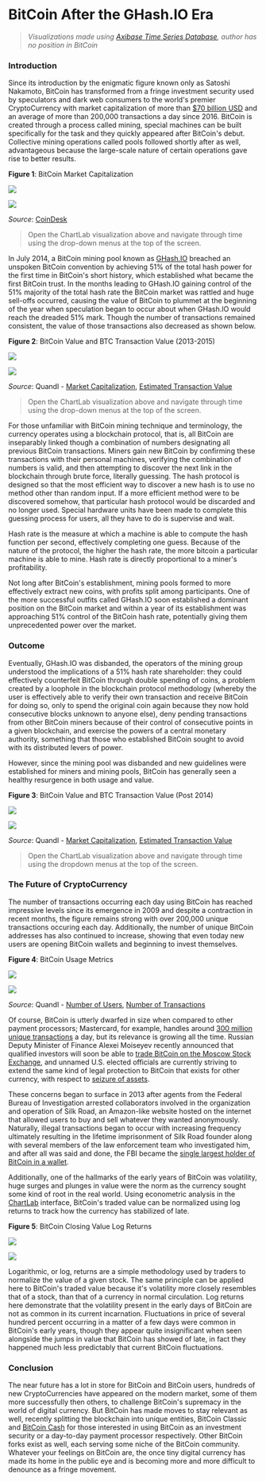 BitCoin After the GHash.IO Era
===

> _Visualizations made using [Axibase Time Series Database](https://axibase.com/products/axibase-time-series-database/), author
has no position in BitCoin_
### Introduction

Since its introduction by the enigmatic figure known only as Satoshi Nakamoto, BitCoin has transformed from a fringe investment
security used by speculators and dark web consumers to the world's premier CryptoCurrency with market capitalization of
more than [$70 billion USD](https://coinmarketcap.com/) and an average of more than 200,000 transactions a day since 2016.
BitCoin is created through a process called mining, special machines can be built specifically for the task and they quickly 
appeared after BitCoin's debut. Collective mining operations called pools followed shortly after as well, advantageous because
the large-scale nature of certain operations gave rise to better results. 

**Figure 1**: BitCoin Market Capitalization

![](images/btc-2.png)

[![](images/button.png)](https://apps.axibase.com/chartlab/cfef4d8b/2/#fullscreen)

_Source_: [CoinDesk](https://www.coindesk.com/price/)

> Open the ChartLab visualization above and navigate through time using the drop-down menus at the top of the screen.

In July 2014, a BitCoin mining pool known as [GHash.IO](http://ghash.io/) breached an unspoken BitCoin convention by achieving 51% 
of the total hash power for the first time in BitCoin's short history, which established what became the first BitCoin trust. 
In the months leading to GHash.IO gaining control of the 51% majority of the total hash rate the BitCoin market was rattled and huge 
sell-offs occurred, causing the value of BitCoin to plummet at the beginning of the year when speculation began to occur about 
when GHash.IO would reach the dreaded 51% mark. Though the number of transactions remained consistent, the value of those 
transactions also decreased as shown below.

**Figure 2**: BitCoin Value and BTC Transaction Value (2013-2015)

![](images/btc-1.png)

[![](images/button.png)](https://apps.axibase.com/chartlab/6677a920/2/#fullscreen)

_Source_: Quandl - [Market Capitalization](https://www.quandl.com/data/BCHAIN/MKTCP-Bitcoin-Market-Capitalization), [Estimated Transaction Value](https://www.quandl.com/data/BCHAIN/ETRVU-Bitcoin-Estimated-Transaction-Volume-USD)

> Open the ChartLab visualization above and navigate through time using the drop-down menus at the top of the screen.

For those unfamiliar with BitCoin mining technique and terminology, the currency operates using a blockchain protocol, that is,
all BitCoin are inseparably linked though a combination of numbers designating all previous BitCoin transactions. Miners
gain new BitCoin by confirming these transactions with their personal machines, verifying the combination of numbers is valid,
and then attempting to discover the next link in the blockchain through brute force, literally guessing. The hash protocol
is designed so that the most efficient way to discover a new hash is to use no method other than random input. If a more
efficient method were to be discovered somehow, that particular hash protocol would be discarded and no longer used. Special
hardware units have been made to complete this guessing process for users, all they have to do is supervise and wait.

Hash rate is the measure at which a machine is able to compute the hash function per second, effectively completing one guess.
Because of the nature of the protocol, the higher the hash rate, the more bitcoin a particular machine is able to mine. Hash rate
is directly proportional to a miner's profitability.

Not long after BitCoin's establishment, mining pools formed to more effectively extract new coins, with profits split among participants.
One of the more successful outfits called GHash.IO soon established a dominant position on the BitCoin market and within a year
of its establishment was approaching 51% control of the BitCoin hash rate, potentially giving them unprecedented power over the market.

### Outcome

Eventually, GHash.IO was disbanded, the operators of the mining group understood the implications of a 51% hash rate
shareholder: they could effectively counterfeit BitCoin through double spending of coins, a problem created by a loophole
in the blockchain protocol methodology (whereby the user is effectively able to verify their own transaction and receive BitCoin
for doing so, only to spend the original coin again because they now hold consecutive blocks unknown to anyone else), deny pending 
transactions from other BitCoin miners because of their control of consecutive points in a given blockchain, and exercise 
the powers of a central monetary authority, something that those who established BitCoin sought to avoid with its distributed 
levers of power.

However, since the mining pool was disbanded and new guidelines were established for miners and mining pools, BitCoin has
generally seen a healthy resurgence in both usage and value.

**Figure 3**: BitCoin Value and BTC Transaction Value (Post 2014)

![](images/btc-3.png)

[![](images/button.png)](https://apps.axibase.com/chartlab/6d049b41/2/#fullscreen)

_Source_: Quandl - [Market Capitalization](https://www.quandl.com/data/BCHAIN/MKTCP-Bitcoin-Market-Capitalization), [Estimated Transaction Value](https://www.quandl.com/data/BCHAIN/ETRVU-Bitcoin-Estimated-Transaction-Volume-USD)

> Open the ChartLab visualization above and navigate through time using the dropdown menus at the top of the screen.

### The Future of CryptoCurrency

The number of transactions occurring each day using BitCoin has reached impressive levels since its emergence in 2009 and despite
a contraction in recent months, the figure remains strong with over 200,000 unique transactions occuring each day. Additionally,
the number of unique BitCoin addresses has also continued to increase, showing that even today new users are opening BitCoin
wallets and beginning to invest themselves.

**Figure 4**: BitCoin Usage Metrics

![](images/btc-5.png)

[![](images/button.png)](https://apps.axibase.com/chartlab/94cad80b/#fullscreen)

_Source_: Quandl - [Number of Users](https://www.quandl.com/data/BCHAIN/NADDU-Bitcoin-Number-of-Unique-Bitcoin-Addresses-Used), [Number of Transactions](https://www.quandl.com/data/BCHAIN/NTRAN-Bitcoin-Number-of-Transactions)

Of course, BitCoin is utterly dwarfed in size when compared to other payment processors; Mastercard, for example, handles
around [300 million unique transactions](http://www.techrepublic.com/blog/decision-central/process-300-million-transactions-a-day-without-going-crazy/)
a day, but its relevance is growing all the time. Russian Deputy Minister of Finance Alexei Moiseyev recently announced that 
qualified investors will soon be able to [trade BitCoin on the Moscow Stock Exchange](https://www.forbes.com/sites/kenrapoza/2017/08/30/moscow-stock-exchange-opens-to-crypto-currency-trade/#66b76e3426d1),
and unnamed U.S. elected officials are currently striving to extend the same kind of legal protection to BitCoin that
exists for other currency, with respect to [seizure of assets](https://news.bitcoin.com/u-s-lawmakers-aim-to-protect-bitcoin-users-from-government-harassment/).

These concerns began to surface in 2013 after agents from the Federal Bureau of Investigation arrested collaborators involved
in the organization and operation of Silk Road, an Amazon-like website hosted on the internet that allowed users to buy and
sell whatever they wanted anonymously. Naturally, illegal transactions began to occur with increasing frequency ultimately
resulting in the lifetime imprisonment of Silk Road founder along with several members of the law enforcement team who investigated him, and after all
was said and done, the FBI became the [single largest holder of BitCoin in a wallet](https://www.wired.com/2013/12/fbi_wallet/).

Additionally, one of the hallmarks of the early years of BitCoin was volatility, huge surges and plunges in value were the
norm as the currency sought some kind of root in the real world. Using econometric analysis in the [ChartLab](https://apps.axibse.com) 
interface, BitCoin's traded value can be normalized using log returns to track how the currency has stabilized of late.

**Figure 5**: BitCoin Closing Value Log Returns

![](images/btc-6.png)

[![](images/button.png)](https://apps.axibase.com/chartlab/27a6f919/#fullscreen)

Logarithmic, or log, returns are a simple methodology used by traders to normalize the value of a given stock. The same principle
can be applied here to BitCoin's traded value because it's volatility more closely resembles that of a stock, than that of
a currency in normal circulation. Log returns here demonstrate that the volatility present in the early days of BitCoin are
not as common in its current incarnation. Fluctuations in price of several hundred percent occurring in a matter of a few days
were common in BitCoin's early years, though they appear quite insignificant when seen alongside the jumps in value that BitCoin
has showed of late, in fact they happened much less predictably that current BitCoin fluctuations.

### Conclusion

The near future has a lot in store for BitCoin and BitCoin users, hundreds of new CryptoCurrencies have appeared on the modern 
market, some of them more successfully then others, to challenge BitCoin's supremacy in the world of digital currency. But
BitCoin has made moves to stay relevant as well, recently splitting the blockchain into unique entities, BitCoin Classic
and [BitCoin Cash](https://news.bitcoin.com/what-every-bitcoiner-should-know-about-bitcoin-cash/) for those interested in 
using BitCoin as an investment security or a day-to-day payment processor respectively. Other BitCoin forks exist as well,
each serving some niche of the BitCoin community. Whatever your feelings on BitCoin are, the once tiny digital currency
has made its home in the public eye and is becoming more and more difficult to denounce as a fringe movement. 

